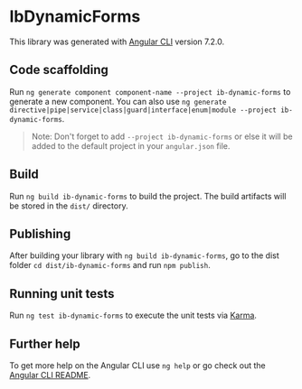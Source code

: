 # IbDynamicForms

This library was generated with [Angular CLI](https://github.com/angular/angular-cli) version 7.2.0.

## Code scaffolding

Run `ng generate component component-name --project ib-dynamic-forms` to generate a new component. You can also use `ng generate directive|pipe|service|class|guard|interface|enum|module --project ib-dynamic-forms`.
> Note: Don't forget to add `--project ib-dynamic-forms` or else it will be added to the default project in your `angular.json` file. 

## Build

Run `ng build ib-dynamic-forms` to build the project. The build artifacts will be stored in the `dist/` directory.

## Publishing

After building your library with `ng build ib-dynamic-forms`, go to the dist folder `cd dist/ib-dynamic-forms` and run `npm publish`.

## Running unit tests

Run `ng test ib-dynamic-forms` to execute the unit tests via [Karma](https://karma-runner.github.io).

## Further help

To get more help on the Angular CLI use `ng help` or go check out the [Angular CLI README](https://github.com/angular/angular-cli/blob/master/README.md).
